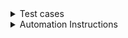 <details> <summary>Test cases</summary>
  
 ## Positive Test cases
  1) Given patient Log in to ZoomCare or on Schedule ZoomCare page
  
     When patient select my location Portland, OR
  
     Then patient select illness/injury from drop down menu
  
     And patient select today's date July 23
  
     Then patient select Clinic Care
  
     Verify that user should be able to see the list of doctors with adress information and options for schedruling time.
  
  
  2) Given patient Log in to ZoomCare or on Schedule ZoomCare page
  
     When patient select my location Seattle, WA
  
     Then patient select illness/injury from drop down menu
     
     And patient click on the VideoCare
  
     Then patient select date June 24
  
     Verify that patient should be able to see the list of doctors address information and the time options for appointment 
    

  3) Given patient Log in to ZoomCare or on Schedule ZoomCare page
  
     When patient select my location Vienna, VA
  
     Then verify thta patient should see the message "We're not in your area yet—but we're growing almost as fast as we deliver care! Follow us on social to stay up-to-date on ZoomCare news, announcements and more. Want to see clinics outside of your region? Click below."
  
  4) Given patient Log in to ZoomCare or on Schedule ZoomCare page
  
     When patient select my location Salem, OR
  
     Then patient select illness/injury from drop down menu
      
     And patient select available date from calendar 
  
     Then patient click View Clinic Servises 
  
     And patient should be able to see the list of Services available at this clinic
  
   5) Given patient Log in to ZoomCare or on Schedule ZoomCare page
  
     When patient select my location Denver, CO
  
     Then patient select illness/injury from drop down menu
      
     And patient select available date from calendar 
  
     Then patient click View Clinic Servises 
  
     And patient should be able to see the list of Services available at this clinic
  
     Then patient click on the See More Details
  
     And verify that patient is able to see the list of cervices, doctors name and available time for making an appointment 
  
   6) Given patient Log in to ZoomCare or on Schedule ZoomCare page
  
     When patient select my location Boise, ID
      
     Then patient select Adult Covid-19 Screening
  
     Verify that patient doesn't have option Clinic Care and Chat Care
  
  7) Given patient Log in to ZoomCare or on Schedule ZoomCare
  
      When patient click on Info | $
  
      Then patient should be able to see a modal window with information about health insurance and estimated cost
  
  note: Modal window should be dismissed by clicking on any area outside of modal window, so user experience will improve. Currently you able to close it only when you click again on Info | $ button.
  
  8) Given patient Log in to ZoomCare or on Schedule ZoomCare page
  
    When patient select family medicine from drop down menu
  
    And patient select available date from calendar
  
    Then patient should be able to see the list of services available at this clinic on that particular day
     
     
  
  
  ## Negative Test cases 
  
  1) Given patient Log in to ZoomCare or on Schedule ZoomCare page
  
     When patient select my location Portland, OR
  
     Then patient select illness/injury from drop down menu
  
     And patient try to select past date June 20
  
     Verify that the past date is in read only mode
  
 
  </details>
  
     
    


<details> <summary>Automation Instructions</summary>
  
  Selenium, Java.
  
  1) Open Eclipse 
  
  Create Maven project
 
  
  Java JDK 8
  
  Chrome
  
  Chrome driver
  
  I will use TestRunner to run the script.
  
    // first we need to connect required libraries to work with selelium webdriver
  
    import org.openqa.selenium.WebDriver;
  
    import org.openqa.selenium.chrome.ChromeDriver;
  
    // then we need to create a class 
  
    public class ZoomCareSchedule {
  
    public static void main(String[] args) {
  
    // setting the driver executable, define a path to the chromedriver
  
    System.setProperty("webdriver.chrome.driver", ".\\Driver\\chromedriver.exe");
  
    // now we need to initiate a chromedriver
  
    WebDriver driver = new ChromeDriver();
  
    // now we need to maximize window of chrome browser
  
    driver.manage().window().maximize();
  
    // opening a web browser with specific url
  
    driver.get("http://zoomcare.com/schedule");
  
    
  1. To write an automation code for the test case #1 we will need to locate all webElements and add to page object class
  
  NOTES:
  
  1st test case:
  
      @Given("^Patient log in to ZoomCare or on Schedule ZoomCare page$")
  
      public void patient_login_to_ZoomCare_or_on_Schedule_ZoomCare_page() throws Throwable { 
  
      driver.get("http://zoomcare.com/schedule");
  
      }
  
      @when("^a user selects portland and illness$")
  
      public void a_user_select_portland_illness_june() throws Throwable {
  
      //click to expand a location list
  
      WebElement loc = driver.findElement(By.xpath("//*[@id="react-mount-page-content"]/div/div/div/div[1]/div/div[1]/div/span"));
  
      loc.click();
  
      //click on portland
  
      WebElement p = driver.findElement(By.xpath("//*[@id="react-mount-page-content"]/div/div/div/div[1]/div/div[2]/div[1]/div[3]/div/div"));
  
      p.click()
  
      }
  
      @then("^patient selects illness injury from the drop menu$)
  
      public void patient_selects_illness_injury() throws Throwable {
  
      // click to expand list of services (illness/injury
  
      WebElement d = driver.findElement(By.xpath("//*[@id="react-mount-page-content"]/div/div/div/div[1]/div/div[2]/div[1]/div/div/div/i"));
  
      d.click();
  
      // click on illness_injury
  
      WebElement ii = driver.findElement(By.xpath("//*[@id="react-mount-page-content"]/div/div/div/div[1]/div/div[2]/div[2]/div/div[2]/div/div/div/div[2]/div/div/div"));
  
      ii.click();
  
      // click to expand dates
  
      WebElement calen = driver.findElement(By.xpath("//*[@id="react-mount-page-content"]/div/div/div/div[1]/div/div[2]/div[3]/div/div/div[2]/div/i"));
  
      calen.click();
  
      // click on June 23
  
      WebElement date = driver.findElement(By.xpath("//*[@id="react-mount-page-content"]/div/div/div/div[1]/div/div[2]/div[3]/div/div[2]/div/div[4]/div[4]/div[5]/div/div"));
  
      date.click();
  
      }
  
  2nd test case: 
  
       @Given("^Patient log in to ZoomCare or on Schedule ZoomCare page$")
  
       public void patient_login_to_ZoomCare_or_on_Schedule_ZoomCare_page() throws Throwable {
       ???? 
  
       driver.get("http://zoomcare.com/schedule");
  
       }
  
       @when("^patient selects seattle$")
  
       public void patient_selects_seattle() throws Throwable {
  
        //click to expand a location list
  
        WebElement loc = driver.findElement(By.xpath("//*[@id="react-mount-page-    content"]/div/div/div/div[1]/div/div[1]/div/span"));
  
        loc.click();
  
        //click on seattle
  
        WebElement p = driver.findElement(By.xpath("//*[@id="react-mount-page-content"]/div/div/div/div[1]/div/div[2]/div[1]/div[4]/div/div"));
  
        p.click()
        
        }
        @then("^patient selects illness injury from the drop menu$)
  
        public void patient_selects_illness_injury() throws Throwable {
  
        // click to expand list of services (illness/injury
  
        WebElement d = driver.findElement(By.xpath("//*[@id="react-mount-page-content"]/div/div/div/div[1]/div/div[2]/div[1]/div/div/div/i"));
  
        d.click();
  
        // click on illness_injury
  
        WebElement ii = driver.findElement(By.xpath("//*[@id="react-mount-page-content"]/div/div/div/div[1]/div/div[2]/div[2]/div/div[2]/div/div/div/div[2]/div/div/div"));
  
        ii.click();
  
        // click on the VideoCare
  
        WebElement vchat = driver.findElement(By.xpath("//*[@id="react-mount-page-content"]/div/div/div/div[2]/div/div[1]/button[2]"));
        
        // click to expand dates
  
        WebElement calen = driver.findElement(By.xpath("//*[@id="react-mount-page-content"]/div/div/div/div[1]/div/div[2]/div[3]/div/div/div[2]/div/i"));
  
        calen.click();
        
        // click on June 24
  
        WebElement datej = driver.findElement(By.xpath("//*[@id="react-mount-page-content"]/div/div/div/div[1]/div/div[2]/div[3]/div/div[2]/div/div[4]/div[4]/div[6]/div/div"));
  
  
  3rd test case:
  
        
         @Given("^Patient log in to ZoomCare or on Schedule ZoomCare page$")
  
         public void patient_login_to_ZoomCare_or_on_Schedule_ZoomCare_page() throws Throwable {
         ???? 
  
         driver.get("http://zoomcare.com/schedule");
  
        }
  
         @When("^patient selects my location Vienna, VA$)
  
         public void patient_selects_vienna() throws Throwable {
  
         //click to expand a location list
  
         WebElement loc = driver.findElement(By.xpath("//*[@id="react-mount-page-    content"]/div/div/div/div[1]/div/div[1]/div/span"));
  
         loc.click();
  
         // send key Vienna VA USA
  
         WebElement locat = driver.findElement(By.xpath("//*[@id="react-mount-page-content"]/div/div/div/div[1]/div/div[2]/div[2]/div/div[1]/input"));
  
        loxat.sendKeys("Vienna VA");
        
        
  
        List<WebElement> autoSuggestions = driver.findElement ???
  
        for (WebElement suggestions : autoSuggestions) {
  
            if (suggestions.getText().contains("Vienna VA)) {
  
                suggestions.click();
  
                break;
          }
        }
        
        
  
        
        
  
      
      
  
  
        
  
  
  
  
